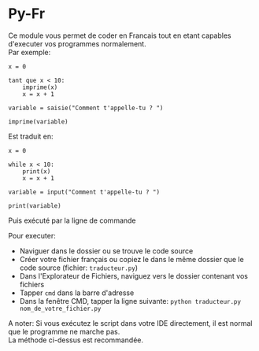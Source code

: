 # Py-Fr
Ce module vous permet de coder en Francais tout en etant capables d'executer vos programmes normalement.<br/>
Par exemple:
```
x = 0

tant que x < 10:
    imprime(x)
    x = x + 1

variable = saisie("Comment t'appelle-tu ? ")

imprime(variable)
```

Est traduit en:
 
```
x = 0

while x < 10:
    print(x)
    x = x + 1

variable = input("Comment t'appelle-tu ? ")

print(variable)
```
Puis exécuté par la ligne de commande

Pour executer:<br/>
- Naviguer dans le dossier ou se trouve le code source 
- Créer votre fichier français ou copiez le dans le même dossier que le code source (fichier: `traducteur.py`)
- Dans l'Explorateur de Fichiers, naviguez vers le dossier contenant vos fichiers
- Tapper `cmd` dans la barre d'adresse
- Dans la fenêtre CMD, tapper la ligne suivante: `python traducteur.py nom_de_votre_fichier.py`

A noter: Si vous exécutez le script dans votre IDE directement, il est normal que le programme ne marche pas.<br/>
La méthode ci-dessus est recommandée.
